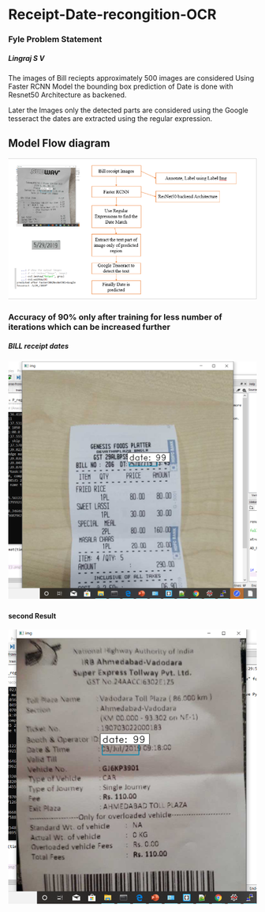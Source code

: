# Receipt-Date-recongition-OCR
<h3>Fyle Problem Statement</h3>
<h5>Lingraj S V</h5>

The images of Bill reciepts approximately 500 images are considered Using Faster RCNN Model the bounding box prediction of Date 
is done with Resnet50 Architecture as backened.

Later the Images only the detected parts are considered using the Google tesseract the dates are extracted using the regular expression.
<h2>Model Flow diagram</h2>
<img src="https://github.com/leosv123/Receipt-Date-recongition-OCR/blob/master/Model%20architecture%20Flow%20Diagram/Model.PNG">

<h3>Accuracy of 90% only after training  for less number of iterations which can be increased further</h3>

<h5>BILL receipt dates<h5>
<html>
<img src="https://github.com/leosv123/Receipt-Date-recongition-OCR/blob/master/results_of%20_CNN/Screenshot%20(71).png">
 
 <h4>second Result</h4>
 <img src="https://github.com/leosv123/Receipt-Date-recongition-OCR/blob/master/results_of%20_CNN/Screenshot%20(74).png">
  </html>
  
